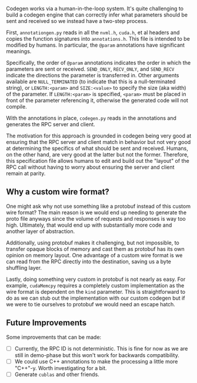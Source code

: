 Codegen works via a human-in-the-loop system. It's quite challenging to build a codegen engine that can correctly
infer what parameters should be sent and received so we instead have a two-step process.

First, `annotationgen.py` reads in all the `nvml.h`, `cuda.h`, et al headers and copies the function signatures
into `annotations.h`. This file is intended to be modified by humans. In particular, the `@param` annotations
have significant meanings.

Specifically, the order of `@param` annotations indicates the order in which the parameters are sent or received.
`SEND_ONLY`, `RECV_ONLY`, and `SEND_RECV` indicate the directions the parameter is transferred in. Other arguments
available are `NULL_TERMINATED` (to indicate that this is a null-terminated string), or `LENGTH:<param>` and
`SIZE:<value>` to specify the size (aka width) of the parameter. If `LENGTH:<param>` is specified, `<param>` must
be placed in front of the parameter referencing it, otherwise the generated code will not compile.

With the annotations in place, `codegen.py` reads in the annotations and generates the RPC server and client.

The motivation for this approach is grounded in codegen being very good at ensuring that the RPC server and client
match in behavior but not very good at determining the specifics of what should be sent and received. Humans, on
the other hand, are very good at the latter but not the former. Therefore, this specification file allows humans
to edit and build out the "layout" of the RPC call without having to worry about ensuring the server and client
remain at parity.

## Why a custom wire format?

One might ask why not use something like a protobuf instead of this custom wire format? The main reason is we would
end up needing to generate the proto file anyways since the volume of requests and responses is way too high.
Ultimately, that would end up with substantially more code and another layer of abstraction.

Additionally, using protobuf makes it challenging, but not impossible, to transfer opaque blocks of memory and cast
them as protobuf has its own opinion on memory layout. One advantage of a custom wire format is we can read from
the RPC directly into the destination, saving us a byte shuffling layer.

Lastly, doing something very custom in protobuf is not nearly as easy. For example, `cudaMemcpy` requires a completely
custom implementation as the wire format is dependent on the `kind` parameter. This is straightforward to do as
we can stub out the implementation with our custom codegen but if we were to tie ourselves to protobuf we would
need an escape hatch.

## Future Improvements

Some improvements that can be made:

- [ ] Currently, the RPC ID is not deterministic. This is fine for now as we are still in demo-phase but this won't work for backwards compatibility.
- [ ] We could use C++ annotations to make the processing a little more "C++"-y. Worth investigating for a bit.
- [ ] Generate `cublas` and other friends.
